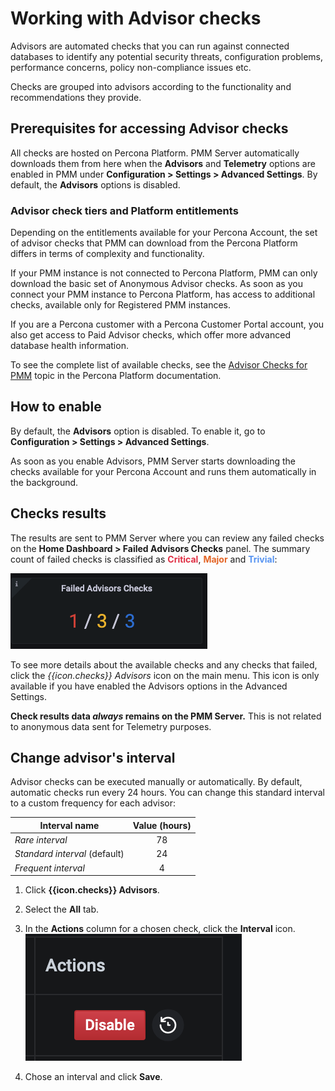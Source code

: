 # Working with Advisor checks

Advisors are automated checks that you can run against connected databases to identify any potential security threats, configuration problems, performance concerns, policy non-compliance issues etc. 

Checks are grouped into advisors according to the functionality and recommendations they provide.

## Prerequisites for accessing Advisor checks
All checks are hosted on Percona Platform. PMM Server automatically downloads them from here when the **Advisors** and **Telemetry** options are enabled in PMM under **Configuration > Settings > Advanced Settings**. By default, the **Advisors** options is disabled.

### Advisor check tiers and Platform entitlements
Depending on the entitlements available for your Percona Account, the set of advisor checks that PMM can download from the Percona Platform differs in terms of complexity and functionality. 

If your PMM instance is not connected to Percona Platform, PMM can only download the basic set of Anonymous Advisor checks. 
As soon as you connect your PMM instance to Percona Platform, has access to additional checks, available only for Registered PMM instances. 

If you are a Percona customer with a Percona Customer Portal account, you also get access to Paid Advisor checks, which offer more advanced database health information.

​To see the complete list of available checks, see the [Advisor Checks for PMM](https://docs.percona.com/percona-platform/checks.html) topic in the Percona Platform documentation.  

## How to enable

By default, the **Advisors** option is disabled. To enable it, go to <i class="uil uil-cog"></i> **Configuration   <i class="uil uil-setting"></i> > Settings > Advanced Settings**. 

As soon as you enable Advisors, PMM Server starts downloading the checks available for your Percona Account and runs them automatically in the background. 

## Checks results
The results are sent to PMM Server where you can review any failed checks on the **Home Dashboard > Failed Advisors Checks** panel. The summary count of failed checks is classified as <b style="color:#e02f44;">Critical</b>, <b style="color:#e36526;">Major</b> and <b style="color:#5794f2;">Trivial</b>:

![!Failed Advisors Checks panel](../_images/PMM_Home_Dashboard_Panels_Failed_Checks.jpg)

To see more details about the available checks and any checks that failed, click the *{{icon.checks}} Advisors* icon on the main menu. This icon is only available if you have enabled the Advisors options in the Advanced Settings.

**Check results data *always* remains on the PMM Server.** This is not related to anonymous data sent for Telemetry purposes.

## Change advisor's interval

Advisor checks can be executed manually or automatically. 
By default, automatic checks run every 24 hours. You can change this standard interval to a custom frequency for each advisor:

| Interval name                 | Value (hours)  |
|------------------------------ |:--------------:|
| *Rare interval*               | 78             |
| *Standard interval* (default) | 24             |
| *Frequent interval*           | 4              |


1. Click **{{icon.checks}} Advisors**.

2. Select the **All** tab.

3. In the **Actions** column for a chosen check, click the <i class="uil uil-history"></i> **Interval** icon.
![!](../_images/PMM_Security_Checks_Actions.png)
1. Chose an interval and click **Save**.
    